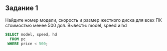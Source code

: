 ## Задание 1

Найдите номер модели, скорость и размер жесткого диска для всех ПК стоимостью менее 500 дол. Вывести: model, speed и hd

```sql
SELECT model, speed, hd 
  FROM pc 
 WHERE price < 500;
```
